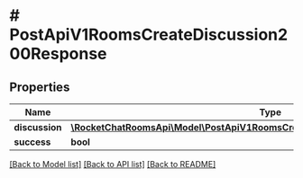 # # PostApiV1RoomsCreateDiscussion200Response

## Properties

Name | Type | Description | Notes
------------ | ------------- | ------------- | -------------
**discussion** | [**\RocketChatRoomsApi\Model\PostApiV1RoomsCreateDiscussion200ResponseDiscussion**](PostApiV1RoomsCreateDiscussion200ResponseDiscussion.md) |  | [optional]
**success** | **bool** |  | [optional]

[[Back to Model list]](../../README.md#models) [[Back to API list]](../../README.md#endpoints) [[Back to README]](../../README.md)
